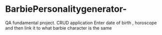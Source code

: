 # BarbiePersonalitygenerator-
QA fundamental project. CRUD application Enter date of birth , horoscope and then link it to what barbie character is the same 
